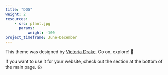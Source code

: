 ```yaml
---
title: "DOG"
weight: 2
resources:
    - src: plant.jpg
      params:
          weight: -100
project_timeframe: June-December
---
```


This theme was designed by [Victoria Drake](https://victoria.dev). Go on, explore! 💪

If you want to use it for your website, check out the section at the bottom of the main page. 👍
